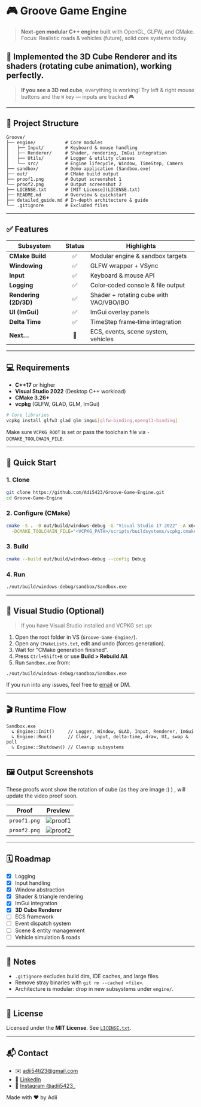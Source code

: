 # 🎮 Groove Game Engine

> **Next‑gen modular C++ engine** built with OpenGL, GLFW, and CMake.
> Focus: Realistic roads & vehicles (future), solid core systems today.

## 🚧 Implemented the 3D Cube Renderer and its shaders (rotating cube animation), working perfectly.

> **If you see a 3D red cube**, everything is working!
> Try left & right mouse buttons and the `W` key — inputs are tracked 🎮

---

## 📁 Project Structure

```text
Groove/
├── engine/           # Core modules
│   ├── Input/        # Keyboard & mouse handling
│   ├── Renderer/     # Shader, rendering, ImGui integration
│   ├── Utils/        # Logger & utility classes
│   └── src/          # Engine lifecycle, Window, TimeStep, Camera
├── sandbox/          # Demo application (Sandbox.exe)
├── out/              # CMake build output
├── proof1.png        # Output screenshot 1
└── proof2.png        # Output screenshot 2
├── LICENSE.txt       # [MIT License](LICENSE.txt)
├── README.md         # Overview & quickstart
├── detailed_guide.md # In‑depth architecture & guide
└── .gitignore        # Excluded files
```

---

## ✅ Features

| Subsystem             | Status | Highlights                              |
| --------------------- | :----: | --------------------------------------- |
| **CMake Build**       |    ✅   | Modular engine & sandbox targets        |
| **Windowing**         |    ✅   | GLFW wrapper + VSync                    |
| **Input**             |    ✅   | Keyboard & mouse API                    |
| **Logging**           |    ✅   | Color‑coded console & file output       |
| **Rendering (2D/3D)** |    ✅   | Shader + rotating cube with VAO/VBO/IBO |
| **UI (ImGui)**        |    ✅   | ImGui overlay panels                    |
| **Delta Time**        |    ✅   | TimeStep frame‑time integration         |
| **Next…**             |   🔲   | ECS, events, scene system, vehicles     |

---

## 💻 Requirements

* **C++17** or higher
* **Visual Studio 2022** (Desktop C++ workload)
* **CMake 3.26+**
* **vcpkg** (GLFW, GLAD, GLM, ImGui)

```bash
# Core libraries
vcpkg install glfw3 glad glm imgui[glfw-binding,opengl3-binding]
```

Make sure `VCPKG_ROOT` is set or pass the toolchain file via `-DCMAKE_TOOLCHAIN_FILE`.

---

## 🚀 Quick Start

### 1. Clone

```bash
git clone https://github.com/Adi5423/Groove-Game-Engine.git
cd Groove-Game-Engine
```

### 2. Configure (CMake)

```bash
cmake -S . -B out/build/windows-debug -G "Visual Studio 17 2022" -A x64 \
  -DCMAKE_TOOLCHAIN_FILE="<VCPKG_PATH>/scripts/buildsystems/vcpkg.cmake"
```

### 3. Build

```bash
cmake --build out/build/windows-debug --config Debug
```

### 4. Run

```bash
./out/build/windows-debug/sandbox/Sandbox.exe
```

---

## 🧩 Visual Studio (Optional)

> If you have Visual Studio installed and VCPKG set up:

1. Open the root folder in VS (`Groove-Game-Engine/`).
2. Open any `CMakeLists.txt`, edit and undo (forces generation).
3. Wait for "CMake generation finished".
4. Press `Ctrl+Shift+B` or use **Build > Rebuild All**.
5. Run `Sandbox.exe` from:

```text
./out/build/windows-debug/sandbox/Sandbox.exe
```

If you run into any issues, feel free to [email](mailto:adii54ti23@gmail.com) or DM.

---

## 🎬 Runtime Flow

```text
Sandbox.exe
  ↳ Engine::Init()     // Logger, Window, GLAD, Input, Renderer, ImGui
  ↳ Engine::Run()      // Clear, input, delta-time, draw, UI, swap & poll
  ↳ Engine::Shutdown() // Cleanup subsystems
```

---

## 🖼️ Output Screenshots
These proofs wont show the rotation of cube (as they are image :) ) , will update the video proof soon.

| Proof        | Preview                         |
| ------------ | ------------------------------- |
| `proof1.png` | ![proof1](proof1.png) |
| `proof2.png` | ![proof2](proof2.png) |

---

## 🗓️ Roadmap

* [x] Logging
* [x] Input handling
* [x] Window abstraction
* [x] Shader & triangle rendering
* [x] ImGui integration
* [x] **3D Cube Renderer**
* [ ] ECS framework
* [ ] Event dispatch system
* [ ] Scene & entity management
* [ ] Vehicle simulation & roads

---

## 📌 Notes

* `.gitignore` excludes build dirs, IDE caches, and large files.
* Remove stray binaries with `git rm --cached <file>`.
* Architecture is modular: drop in new subsystems under `engine/`.

---

## 📜 License

Licensed under the **MIT License**. See [`LICENSE.txt`](LICENSE.txt).

---

## 📬 Contact

* ✉️  [adii54ti23@gmail.com](mailto:adii54ti23@gmail.com)
* 💼 [LinkedIn](https://www.linkedin.com/in/aditya-tiwari-141731329/)
* 📸 [Instagram @adii5423\_](https://www.instagram.com/adii5423_)

Made with ❤️ by Adii
